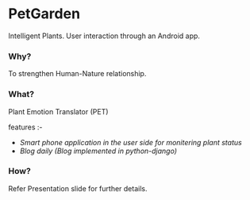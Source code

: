 # PetGarden

Intelligent  Plants. User interaction through an Android app.

### Why?
To strengthen Human-Nature relationship.

### What?
Plant Emotion Translator (PET) 

features :- 
  - *Smart phone application in the user side for monitering plant status*
  - *Blog daily (Blog implemented in python-django)*
  
### How?
 Refer Presentation slide for further details.
 
 





